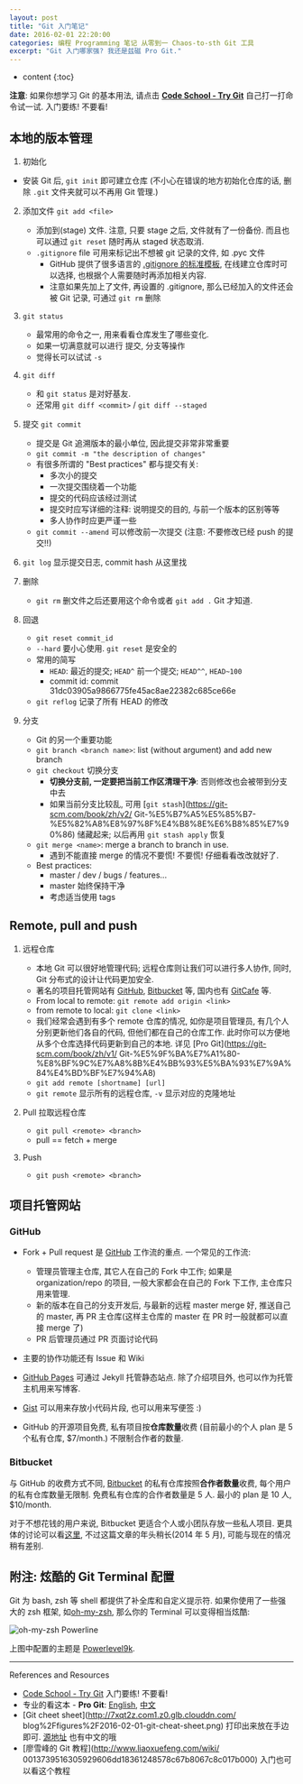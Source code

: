 ```yaml
---
layout: post
title: "Git 入门笔记"
date: 2016-02-01 22:20:00
categories: 编程 Programming 笔记 从零到一 Chaos-to-sth Git 工具
excerpt: "Git 入门哪家强? 我还是兹磁 Pro Git."
---
```


* content
{:toc}

**注意**: 如果你想学习 Git 的基本用法, 请点击 [**Code School - Try Git**](https://try.github.io/) 
自己打一打命令试一试. 入门要练! 不要看! 

## 本地的版本管理

1. 初始化
  - 安装 Git 后, `git init` 即可建立仓库
  (不小心在错误的地方初始化仓库的话, 删除 `.git` 文件夹就可以不再用 Git 管理.)

2. 添加文件 `git add <file>`
    - 添加到(stage) 文件. 注意, 只要 stage 之后, 文件就有了一份备份. 
    而且也可以通过 `git reset` 随时再从 staged 状态取消.
    - `.gitignore` file 可用来标记出不想被 git 记录的文件, 如 .pyc 文件
        + GitHub 提供了很多语言的 [.gitignore 的标准模板](https://github.com/github/gitignore), 
        在线建立仓库时可以选择, 也根据个人需要随时再添加相关内容.
        + 注意如果先加上了文件, 再设置的 .gitignore, 那么已经加入的文件还会被 Git 记录, 
         可通过 `git rm` 删除

3. `git status`
    - 最常用的命令之一, 用来看看仓库发生了哪些变化.
    - 如果一切满意就可以进行 提交, 分支等操作
    - 觉得长可以试试 `-s`

4. `git diff`
    - 和 `git status` 是对好基友.
    - 还常用 `git diff <commit>` / `git diff --staged`

5. 提交 `git commit`
    - 提交是 Git 追溯版本的最小单位, 因此提交非常非常重要
    - `git commit -m "the description of changes"`
    - 有很多所谓的 "Best practices" 都与提交有关: 
        - 多次小的提交
        - 一次提交围绕着一个功能
        - 提交的代码应该经过测试
        - 提交时应写详细的注释: 说明提交的目的, 与前一个版本的区别等等
        - 多人协作时应更严谨一些
    - `git commit --amend` 可以修改前一次提交 (注意: 不要修改已经 push 的提交!!)

6. `git log` 显示提交日志, commit hash 从这里找

7. 删除
    - `git rm` 删文件之后还要用这个命令或者 `git add .` Git 才知道.

8. 回退
    - `git reset commit_id`
    - `--hard` 要小心使用. `git reset` 是安全的
    - 常用的简写
        - `HEAD`: 最近的提交; `HEAD^` 前一个提交; `HEAD^^`, `HEAD~100`
        - commit id: commit 31dc03905a9866775fe45ac8ae22382c685ce66e
    - `git reflog` 记录了所有 HEAD 的修改

9. 分支
    - Git 的另一个重要功能
    - `git branch <branch name>`: list (without argument) and add new branch
    - `git checkout` 切换分支
        - **切换分支前, 一定要把当前工作区清理干净**: 否则修改也会被带到分支中去
        - 如果当前分支比较乱, 可用 
        [`git stash`](https://git-scm.com/book/zh/v2/
        Git-%E5%B7%A5%E5%85%B7-%E5%82%A8%E8%97%8F%E4%B8%8E%E6%B8%85%E7%90%86) 储藏起来; 
        以后再用 `git stash apply` 恢复
    - `git merge <name>`: merge a branch to branch in use.
        - 遇到不能直接 merge 的情况不要慌! 不要慌! 仔细看看改改就好了.
    - Best practices: 
        - master / dev / bugs / features...
        - master 始终保持干净
        - 考虑适当使用 tags

## Remote, pull and push

1. 远程仓库
    - 本地 Git 可以很好地管理代码; 远程仓库则让我们可以进行多人协作, 同时, Git 分布式的设计让代码更加安全.
    - 著名的项目托管网站有 [GitHub](https://github.com/), [Bitbucket](https://bitbucket.org/) 等, 国内也有 [GitCafe](https://gitcafe.com/) 等.
    - From local to remote: `git remote add origin <link>`
    - from remote to local: `git clone <link>`
    - 我们经常会遇到有多个 remote 仓库的情况, 如你是项目管理员, 有几个人分别更新他们各自的代码, 
    但他们都在自己的仓库工作. 此时你可以方便地从多个仓库选择代码更新到自己的本地.
    详见 [Pro Git](https://git-scm.com/book/zh/v1/
    Git-%E5%9F%BA%E7%A1%80-%E8%BF%9C%E7%A8%8B%E4%BB%93%E5%BA%93%E7%9A%84%E4%BD%BF%E7%94%A8)
    - `git add remote [shortname] [url]`
    - `git remote` 显示所有的远程仓库, `-v` 显示对应的克隆地址

2. Pull 拉取远程仓库
    - `git pull <remote> <branch>`
    - pull == fetch + merge

3. Push
    - `git push <remote> <branch>`

## 项目托管网站

### GitHub

- Fork + Pull request 是 [GitHub](https://github.com/)
工作流的重点. 一个常见的工作流:
    - 管理员管理主仓库, 其它人在自己的 Fork 中工作; 如果是 organization/repo 的项目,
    一般大家都会在自己的 Fork 下工作, 主仓库只用来管理.
    - 新的版本在自己的分支开发后, 与最新的远程 master merge 好, 推送自己的 master, 
    再 PR 主仓库(这样主仓库的 master 在 PR 时一般就都可以直接 merge 了) 
    - PR 后管理员通过 PR 页面讨论代码

- 主要的协作功能还有 Issue 和 Wiki

- [GitHub Pages](https://pages.github.com/) 可通过 Jekyll 托管静态站点. 
除了介绍项目外, 也可以作为托管主机用来写博客.

- [Gist](https://gist.github.com/) 可以用来存放小代码片段, 也可以用来写便签 :)

- GitHub 的开源项目免费, 私有项目按**仓库数量**收费 (目前最小的个人 plan 是 5 个私有仓库, $7/month.) 
不限制合作者的数量.

### Bitbucket

与 GitHub 的收费方式不同, [Bitbucket](https://bitbucket.org/)
的私有仓库按照**合作者数量**收费, 每个用户的私有仓库数量无限制. 
免费私有仓库的合作者数量是 5 人. 最小的 plan 是 10 人, $10/month. 

对于不想花钱的用户来说, Bitbucket 更适合个人或小团队存放一些私人项目. 
更具体的讨论可以看[这里](http://www.oschina.net/translate/bitbucket-vs-github-its-more-than-just-features?print), 
不过这篇文章的年头稍长(2014 年 5 月), 可能与现在的情况稍有差别.

## 附注: 炫酷的 Git Terminal 配置

Git 为 bash, zsh 等 shell 都提供了补全库和自定义提示符. 
如果你使用了一些强大的 zsh 框架, 如[oh-my-zsh](http://ohmyz.sh/), 
那么你的 Terminal 可以变得相当炫酷:

![oh-my-zsh Powerline](http://7xqt2z.com1.z0.glb.clouddn.com/blog%2Ffigures%2F2016-02-01-git-in-zsh.gif)

上图中配置的主题是 [Powerlevel9k](https://github.com/bhilburn/powerlevel9k).


---

References and Resources

- [Code School - Try Git](https://try.github.io/) 入门要练! 不要看!
- 专业的看这本 - **Pro Git**: [English](https://git-scm.com/book/en/v2), 
[中文](https://git-scm.com/book/zh/v2)
- [Git cheet sheet](http://7xqt2z.com1.z0.glb.clouddn.com/
blog%2Ffigures%2F2016-02-01-git-cheat-sheet.png) 
打印出来放在手边即可. [源地址](https://www.git-tower.com/blog/git-cheat-sheet/) 也有中文的哦
- [廖雪峰的 Git 教程](http://www.liaoxuefeng.com/wiki/
0013739516305929606dd18361248578c67b8067c8c017b000) 入门也可以看这个教程

